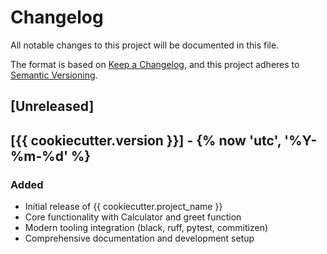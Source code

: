 # Changelog

All notable changes to this project will be documented in this file.

The format is based on [Keep a Changelog](https://keepachangelog.com/en/1.0.0/),
and this project adheres to [Semantic Versioning](https://semver.org/spec/v2.0.0.html).

## [Unreleased]

## [{{ cookiecutter.version }}] - {% now 'utc', '%Y-%m-%d' %}

### Added

- Initial release of {{ cookiecutter.project_name }}
- Core functionality with Calculator and greet function
- Modern tooling integration (black, ruff, pytest, commitizen)
- Comprehensive documentation and development setup
